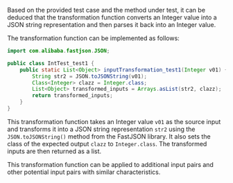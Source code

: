 Based on the provided test case and the method under test, it can be deduced that the transformation function converts an Integer value into a JSON string representation and then parses it back into an Integer value.

The transformation function can be implemented as follows:

```java
import com.alibaba.fastjson.JSON;

public class IntTest_test1 {
    public static List<Object> inputTransformation_test1(Integer v01) {
        String str2 = JSON.toJSONString(v01);
        Class<Integer> clazz = Integer.class;
        List<Object> transformed_inputs = Arrays.asList(str2, clazz);
        return transformed_inputs;
    }
}
```

This transformation function takes an Integer value `v01` as the source input and transforms it into a JSON string representation `str2` using the `JSON.toJSONString()` method from the FastJSON library. It also sets the class of the expected output `clazz` to `Integer.class`. The transformed inputs are then returned as a list.

This transformation function can be applied to additional input pairs and other potential input pairs with similar characteristics.